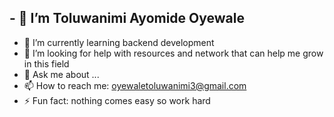 
## - 🔭 I’m Toluwanimi Ayomide Oyewale
- 🌱 I’m currently learning backend development
- 🤔 I’m looking for help with resources and network that can help me grow in this field
- 💬 Ask me about ...
- 📫 How to reach me: oyewaletoluwanimi3@gmail.com
- ⚡ Fun fact: nothing comes easy so work hard

<!--
**Tolex200/Tolex200** is a ✨ _special_ ✨ repository because its `README.md` (this file) appears on your GitHub profile.

Here are some ideas to get you started:

- 🔭 I’m Toluwanimi Ayomide Oyewale
- 🌱 I’m currently learning backend development
- 🤔 I’m looking for help with resources and network that can help me grow in this field
- 💬 Ask me about ...
- 📫 How to reach me: oyewaletoluwanimi3@gmail.com
- ⚡ Fun fact: nothing comes easy so work hard
-->
